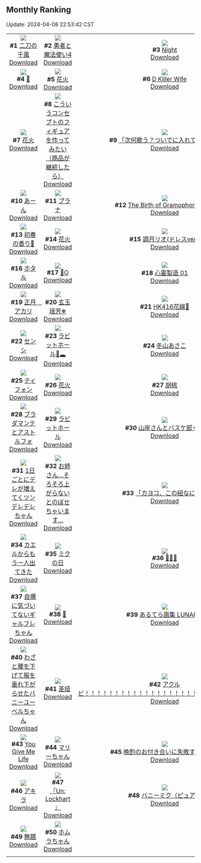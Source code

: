 ## Monthly Ranking
Update: 2024-04-08 22:53:42 CST

|      |      |      |
| :----: | :----: | :----: |
| ![](https://i.pixiv.re/c/240x480/img-master/img/2024/03/11/00/00/25/116810101_p0_master1200.jpg)<br>**#1** [二刀の千風](https://www.pixiv.net/artworks/116810101)<br>[Download](https://i.pixiv.re/img-original/img/2024/03/11/00/00/25/116810101_p0.jpg) | ![](https://i.pixiv.re/c/240x480/img-master/img/2024/03/11/17/21/59/116826402_p0_master1200.jpg)<br>**#2** [勇者と魔法使い4](https://www.pixiv.net/artworks/116826402)<br>[Download](https://i.pixiv.re/img-original/img/2024/03/11/17/21/59/116826402_p0.jpg) | ![](https://i.pixiv.re/c/240x480/img-master/img/2024/03/11/00/20/43/116811075_p0_master1200.jpg)<br>**#3** [Night](https://www.pixiv.net/artworks/116811075)<br>[Download](https://i.pixiv.re/img-original/img/2024/03/11/00/20/43/116811075_p0.jpg) |
| ![](https://i.pixiv.re/c/240x480/img-master/img/2024/03/13/00/00/32/116866100_p0_master1200.jpg)<br>**#4** [💋](https://www.pixiv.net/artworks/116866100)<br>[Download](https://i.pixiv.re/img-original/img/2024/03/13/00/00/32/116866100_p0.jpg) | ![](https://i.pixiv.re/c/240x480/img-master/img/2024/03/11/00/00/25/116810098_p0_master1200.jpg)<br>**#5** [花火](https://www.pixiv.net/artworks/116810098)<br>[Download](https://i.pixiv.re/img-original/img/2024/03/11/00/00/25/116810098_p0.jpg) | ![](https://i.pixiv.re/c/240x480/img-master/img/2024/03/11/10/24/57/116819767_p0_master1200.jpg)<br>**#6** [D Killer Wife](https://www.pixiv.net/artworks/116819767)<br>[Download](https://i.pixiv.re/img-original/img/2024/03/11/10/24/57/116819767_p0.png) |
| ![](https://i.pixiv.re/c/240x480/img-master/img/2024/03/10/01/09/39/116776884_p0_master1200.jpg)<br>**#7** [花火](https://www.pixiv.net/artworks/116776884)<br>[Download](https://i.pixiv.re/img-original/img/2024/03/10/01/09/39/116776884_p0.png) | ![](https://i.pixiv.re/c/240x480/img-master/img/2024/03/13/13/26/26/116810175_p0_master1200.jpg)<br>**#8** [こういうコンセプトのフィギュアを作ってみたい（商品が継続したら）](https://www.pixiv.net/artworks/116810175)<br>[Download](https://i.pixiv.re/img-original/img/2024/03/13/13/26/26/116810175_p0.jpg) | ![](https://i.pixiv.re/c/240x480/img-master/img/2024/03/11/17/11/22/116826187_p0_master1200.jpg)<br>**#9** [「次何歌う？ついでに入れてやるよ」](https://www.pixiv.net/artworks/116826187)<br>[Download](https://i.pixiv.re/img-original/img/2024/03/11/17/11/22/116826187_p0.jpg) |
| ![](https://i.pixiv.re/c/240x480/img-master/img/2024/03/11/00/00/22/116810085_p0_master1200.jpg)<br>**#10** [あーん](https://www.pixiv.net/artworks/116810085)<br>[Download](https://i.pixiv.re/img-original/img/2024/03/11/00/00/22/116810085_p0.jpg) | ![](https://i.pixiv.re/c/240x480/img-master/img/2024/03/10/00/00/45/116774341_p0_master1200.jpg)<br>**#11** [プラナ](https://www.pixiv.net/artworks/116774341)<br>[Download](https://i.pixiv.re/img-original/img/2024/03/10/00/00/45/116774341_p0.jpg) | ![](https://i.pixiv.re/c/240x480/img-master/img/2024/03/09/00/09/16/116741033_p0_master1200.jpg)<br>**#12** [The Birth of Gramophone Luka](https://www.pixiv.net/artworks/116741033)<br>[Download](https://i.pixiv.re/img-original/img/2024/03/09/00/09/16/116741033_p0.jpg) |
| ![](https://i.pixiv.re/c/240x480/img-master/img/2024/03/11/16/41/54/116825583_p0_master1200.jpg)<br>**#13** [初春の香り🌸](https://www.pixiv.net/artworks/116825583)<br>[Download](https://i.pixiv.re/img-original/img/2024/03/11/16/41/54/116825583_p0.jpg) | ![](https://i.pixiv.re/c/240x480/img-master/img/2024/03/09/18/12/47/116761929_p0_master1200.jpg)<br>**#14** [花火](https://www.pixiv.net/artworks/116761929)<br>[Download](https://i.pixiv.re/img-original/img/2024/03/09/18/12/47/116761929_p0.jpg) | ![](https://i.pixiv.re/c/240x480/img-master/img/2024/03/12/19/00/39/116856443_p0_master1200.jpg)<br>**#15** [調月リオ(ドレスver.)](https://www.pixiv.net/artworks/116856443)<br>[Download](https://i.pixiv.re/img-original/img/2024/03/12/19/00/39/116856443_p0.png) |
| ![](https://i.pixiv.re/c/240x480/img-master/img/2024/03/11/01/17/45/116812716_p0_master1200.jpg)<br>**#16** [ホタル](https://www.pixiv.net/artworks/116812716)<br>[Download](https://i.pixiv.re/img-original/img/2024/03/11/01/17/45/116812716_p0.png) | ![](https://i.pixiv.re/c/240x480/img-master/img/2024/03/09/19/29/30/116764170_p0_master1200.jpg)<br>**#17** [🐰O](https://www.pixiv.net/artworks/116764170)<br>[Download](https://i.pixiv.re/img-original/img/2024/03/09/19/29/30/116764170_p0.jpg) | ![](https://i.pixiv.re/c/240x480/img-master/img/2024/03/10/16/34/27/116794284_p0_master1200.jpg)<br>**#18** [心靈製造  01](https://www.pixiv.net/artworks/116794284)<br>[Download](https://i.pixiv.re/img-original/img/2024/03/10/16/34/27/116794284_p0.jpg) |
| ![](https://i.pixiv.re/c/240x480/img-master/img/2024/03/10/08/00/05/116782786_p0_master1200.jpg)<br>**#19** [正月　アカリ](https://www.pixiv.net/artworks/116782786)<br>[Download](https://i.pixiv.re/img-original/img/2024/03/10/08/00/05/116782786_p0.jpg) | ![](https://i.pixiv.re/c/240x480/img-master/img/2024/03/11/01/05/35/116812420_p0_master1200.jpg)<br>**#20** [玄玉瑶芳❄](https://www.pixiv.net/artworks/116812420)<br>[Download](https://i.pixiv.re/img-original/img/2024/03/11/01/05/35/116812420_p0.jpg) | ![](https://i.pixiv.re/c/240x480/img-master/img/2024/03/11/22/10/36/116834498_p0_master1200.jpg)<br>**#21** [HK416花嫁🌸](https://www.pixiv.net/artworks/116834498)<br>[Download](https://i.pixiv.re/img-original/img/2024/03/11/22/10/36/116834498_p0.jpg) |
| ![](https://i.pixiv.re/c/240x480/img-master/img/2024/03/10/00/00/33/116774296_p0_master1200.jpg)<br>**#22** [センシ](https://www.pixiv.net/artworks/116774296)<br>[Download](https://i.pixiv.re/img-original/img/2024/03/10/00/00/33/116774296_p0.jpg) | ![](https://i.pixiv.re/c/240x480/img-master/img/2024/03/10/02/02/47/116778139_p0_master1200.jpg)<br>**#23** [ラビットホール🐰🕳](https://www.pixiv.net/artworks/116778139)<br>[Download](https://i.pixiv.re/img-original/img/2024/03/10/02/02/47/116778139_p0.png) | ![](https://i.pixiv.re/c/240x480/img-master/img/2024/03/10/10/00/02/116784798_p0_master1200.jpg)<br>**#24** [冬山あさこ](https://www.pixiv.net/artworks/116784798)<br>[Download](https://i.pixiv.re/img-original/img/2024/03/10/10/00/02/116784798_p0.png) |
| ![](https://i.pixiv.re/c/240x480/img-master/img/2024/03/09/17/04/48/116760048_p0_master1200.jpg)<br>**#25** [ティフォン](https://www.pixiv.net/artworks/116760048)<br>[Download](https://i.pixiv.re/img-original/img/2024/03/09/17/04/48/116760048_p0.jpg) | ![](https://i.pixiv.re/c/240x480/img-master/img/2024/03/11/00/00/18/116810062_p0_master1200.jpg)<br>**#26** [花火](https://www.pixiv.net/artworks/116810062)<br>[Download](https://i.pixiv.re/img-original/img/2024/03/11/00/00/18/116810062_p0.jpg) | ![](https://i.pixiv.re/c/240x480/img-master/img/2024/03/09/00/00/18/116740213_p0_master1200.jpg)<br>**#27** [胡桃](https://www.pixiv.net/artworks/116740213)<br>[Download](https://i.pixiv.re/img-original/img/2024/03/09/00/00/18/116740213_p0.jpg) |
| ![](https://i.pixiv.re/c/240x480/img-master/img/2024/03/11/00/03/34/116810422_p0_master1200.jpg)<br>**#28** [ブラダマンテとアストルフォ](https://www.pixiv.net/artworks/116810422)<br>[Download](https://i.pixiv.re/img-original/img/2024/03/11/00/03/34/116810422_p0.jpg) | ![](https://i.pixiv.re/c/240x480/img-master/img/2024/03/10/00/19/12/116775319_p0_master1200.jpg)<br>**#29** [ラビットホール](https://www.pixiv.net/artworks/116775319)<br>[Download](https://i.pixiv.re/img-original/img/2024/03/10/00/19/12/116775319_p0.jpg) | ![](https://i.pixiv.re/c/240x480/img-master/img/2024/03/11/16/53/36/116825782_p0_master1200.jpg)<br>**#30** [山岸さんとバスケ部くん](https://www.pixiv.net/artworks/116825782)<br>[Download](https://i.pixiv.re/img-original/img/2024/03/11/16/53/36/116825782_p0.png) |
| ![](https://i.pixiv.re/c/240x480/img-master/img/2024/03/11/00/01/02/116810215_p0_master1200.jpg)<br>**#31** [1日ごとにデレが増えてくツンデレデレちゃん](https://www.pixiv.net/artworks/116810215)<br>[Download](https://i.pixiv.re/img-original/img/2024/03/11/00/01/02/116810215_p0.png) | ![](https://i.pixiv.re/c/240x480/img-master/img/2024/03/10/00/02/37/116774564_p0_master1200.jpg)<br>**#32** [お姉さん…そろそろ上がらないとのぼせちゃいます…](https://www.pixiv.net/artworks/116774564)<br>[Download](https://i.pixiv.re/img-original/img/2024/03/10/00/02/37/116774564_p0.jpg) | ![](https://i.pixiv.re/c/240x480/img-master/img/2024/03/12/00/04/54/116838629_p0_master1200.jpg)<br>**#33** [「カヨコ、この紐なに？」](https://www.pixiv.net/artworks/116838629)<br>[Download](https://i.pixiv.re/img-original/img/2024/03/12/00/04/54/116838629_p0.jpg) |
| ![](https://i.pixiv.re/c/240x480/img-master/img/2024/03/11/20/31/00/116831187_p0_master1200.jpg)<br>**#34** [カエルからもう一人出てきた](https://www.pixiv.net/artworks/116831187)<br>[Download](https://i.pixiv.re/img-original/img/2024/03/11/20/31/00/116831187_p0.jpg) | ![](https://i.pixiv.re/c/240x480/img-master/img/2024/03/09/00/00/53/116740385_p0_master1200.jpg)<br>**#35** [ミクの日](https://www.pixiv.net/artworks/116740385)<br>[Download](https://i.pixiv.re/img-original/img/2024/03/09/00/00/53/116740385_p0.png) | ![](https://i.pixiv.re/c/240x480/img-master/img/2024/03/10/22/15/08/116805874_p0_master1200.jpg)<br>**#36** [💃👗👗](https://www.pixiv.net/artworks/116805874)<br>[Download](https://i.pixiv.re/img-original/img/2024/03/10/22/15/08/116805874_p0.jpg) |
| ![](https://i.pixiv.re/c/240x480/img-master/img/2024/03/11/20/04/35/116830467_p0_master1200.jpg)<br>**#37** [自爆に気づいてないギャルフレちゃん](https://www.pixiv.net/artworks/116830467)<br>[Download](https://i.pixiv.re/img-original/img/2024/03/11/20/04/35/116830467_p0.jpg) | ![](https://i.pixiv.re/c/240x480/img-master/img/2024/03/12/00/00/09/116838205_p0_master1200.jpg)<br>**#38** [💞](https://www.pixiv.net/artworks/116838205)<br>[Download](https://i.pixiv.re/img-original/img/2024/03/12/00/00/09/116838205_p0.png) | ![](https://i.pixiv.re/c/240x480/img-master/img/2024/03/09/00/01/01/116740413_p0_master1200.jpg)<br>**#39** [あるてら画集 LUNARIA](https://www.pixiv.net/artworks/116740413)<br>[Download](https://i.pixiv.re/img-original/img/2024/03/09/00/01/01/116740413_p0.jpg) |
| ![](https://i.pixiv.re/c/240x480/img-master/img/2024/03/11/00/30/04/116811391_p0_master1200.jpg)<br>**#40** [わざと腰を下げて服を垂れ下がらせたバニーユーベルちゃん](https://www.pixiv.net/artworks/116811391)<br>[Download](https://i.pixiv.re/img-original/img/2024/03/11/00/30/04/116811391_p0.png) | ![](https://i.pixiv.re/c/240x480/img-master/img/2024/03/12/17/38/34/116854439_p0_master1200.jpg)<br>**#41** [圣娅](https://www.pixiv.net/artworks/116854439)<br>[Download](https://i.pixiv.re/img-original/img/2024/03/12/17/38/34/116854439_p0.jpg) | ![](https://i.pixiv.re/c/240x480/img-master/img/2024/03/13/16/48/48/116880919_p0_master1200.jpg)<br>**#42** [アクルビ！！！！！！！！！！！！！！！！！！！！！！！！！！！！](https://www.pixiv.net/artworks/116880919)<br>[Download](https://i.pixiv.re/img-original/img/2024/03/13/16/48/48/116880919_p0.jpg) |
| ![](https://i.pixiv.re/c/240x480/img-master/img/2024/03/09/19/05/40/116763500_p0_master1200.jpg)<br>**#43** [You Give Me Life](https://www.pixiv.net/artworks/116763500)<br>[Download](https://i.pixiv.re/img-original/img/2024/03/09/19/05/40/116763500_p0.jpg) | ![](https://i.pixiv.re/c/240x480/img-master/img/2024/03/11/12/41/58/116821771_p0_master1200.jpg)<br>**#44** [マリーちゃん](https://www.pixiv.net/artworks/116821771)<br>[Download](https://i.pixiv.re/img-original/img/2024/03/11/12/41/58/116821771_p0.png) | ![](https://i.pixiv.re/c/240x480/img-master/img/2024/03/11/00/01/52/116810304_p0_master1200.jpg)<br>**#45** [晩酌のお付き合いに失敗する奥さん](https://www.pixiv.net/artworks/116810304)<br>[Download](https://i.pixiv.re/img-original/img/2024/03/11/00/01/52/116810304_p0.jpg) |
| ![](https://i.pixiv.re/c/240x480/img-master/img/2024/03/11/12/23/13/116821413_p0_master1200.jpg)<br>**#46** [アキラ](https://www.pixiv.net/artworks/116821413)<br>[Download](https://i.pixiv.re/img-original/img/2024/03/11/12/23/13/116821413_p0.jpg) | ![](https://i.pixiv.re/c/240x480/img-master/img/2024/03/09/20/27/00/116766084_p0_master1200.jpg)<br>**#47** [『Un: Lockhart 』](https://www.pixiv.net/artworks/116766084)<br>[Download](https://i.pixiv.re/img-original/img/2024/03/09/20/27/00/116766084_p0.jpg) | ![](https://i.pixiv.re/c/240x480/img-master/img/2024/03/09/00/13/02/116741217_p0_master1200.jpg)<br>**#48** [バニーミク（ピュア）](https://www.pixiv.net/artworks/116741217)<br>[Download](https://i.pixiv.re/img-original/img/2024/03/09/00/13/02/116741217_p0.jpg) |
| ![](https://i.pixiv.re/c/240x480/img-master/img/2024/03/13/08/52/43/116874080_p0_master1200.jpg)<br>**#49** [無題](https://www.pixiv.net/artworks/116874080)<br>[Download](https://i.pixiv.re/img-original/img/2024/03/13/08/52/43/116874080_p0.png) | ![](https://i.pixiv.re/c/240x480/img-master/img/2024/03/12/18/40/23/116855950_p0_master1200.jpg)<br>**#50** [ホムラちゃん](https://www.pixiv.net/artworks/116855950)<br>[Download](https://i.pixiv.re/img-original/img/2024/03/12/18/40/23/116855950_p0.jpg) |
|      |
